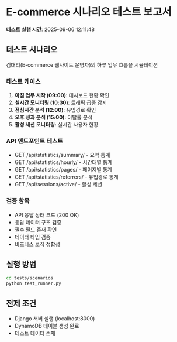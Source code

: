 
# E-commerce 시나리오 테스트 보고서

**테스트 실행 시간**: 2025-09-06 12:11:48

## 테스트 시나리오
김대리(E-commerce 웹사이트 운영자)의 하루 업무 흐름을 시뮬레이션

### 테스트 케이스
1. **아침 업무 시작 (09:00)**: 대시보드 현황 확인
2. **실시간 모니터링 (10:30)**: 트래픽 급증 감지
3. **점심시간 분석 (12:00)**: 유입경로 확인
4. **오후 성과 분석 (15:00)**: 이탈률 분석
5. **활성 세션 모니터링**: 실시간 사용자 현황

### API 엔드포인트 테스트
- GET /api/statistics/summary/ - 요약 통계
- GET /api/statistics/hourly/ - 시간대별 통계
- GET /api/statistics/pages/ - 페이지별 통계
- GET /api/statistics/referrers/ - 유입경로 통계
- GET /api/sessions/active/ - 활성 세션

### 검증 항목
- API 응답 상태 코드 (200 OK)
- 응답 데이터 구조 검증
- 필수 필드 존재 확인
- 데이터 타입 검증
- 비즈니스 로직 정합성

## 실행 방법
```bash
cd tests/scenarios
python test_runner.py
```

## 전제 조건
- Django 서버 실행 (localhost:8000)
- DynamoDB 테이블 생성 완료
- 테스트 데이터 존재
